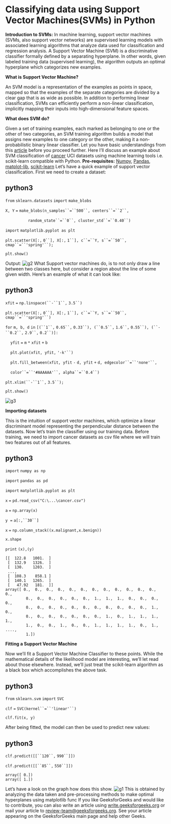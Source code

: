 ﻿# Classifying data using Support Vector Machines(SVMs) in Python
****Introduction to SVMs:**** In machine learning, support vector machines (SVMs, also support vector networks) are supervised learning models with associated learning algorithms that analyze data used for classification and regression analysis. A Support Vector Machine (SVM) is a discriminative classifier formally defined by a separating hyperplane. In other words, given labeled training data (supervised learning), the algorithm outputs an optimal hyperplane which categorizes new examples.

****What is Support Vector Machine?****

An SVM model is a representation of the examples as points in space, mapped so that the examples of the separate categories are divided by a clear gap that is as wide as possible. In addition to performing linear classification, SVMs can efficiently perform a non-linear classification, implicitly mapping their inputs into high-dimensional feature spaces.

****What does SVM do?****

Given a set of training examples, each marked as belonging to one or the other of two categories, an SVM training algorithm builds a model that assigns new examples to one category or the other, making it a non-probabilistic binary linear classifier. Let you have basic understandings from this [article](https://www.geeksforgeeks.org/getting-started-with-classification/) before you proceed further. Here I’ll discuss an example about SVM classification of [cancer](http://archive.ics.uci.edu/ml/datasets/Breast+Cancer+Wisconsin+%28Diagnostic%29) UCI datasets using machine learning tools i.e. scikit-learn compatible with Python. ****Pre-requisites:**** [Numpy](https://www.geeksforgeeks.org/numpy-in-python-set-1-introduction/), [Pandas](https://www.geeksforgeeks.org/data-analysis-visualization-python/), [matplot-lib](https://www.geeksforgeeks.org/graph-plotting-in-python-set-1/), [scikit-learn](https://www.geeksforgeeks.org/learning-model-building-scikit-learn-python-machine-learning-library/) Let’s have a quick example of support vector classification. First we need to create a dataset: 

python3
-------

`from` `sklearn.datasets` `import` `make_blobs`

`X, Y` `=` `make_blobs(n_samples``=``500``, centers``=``2``,`

                  `random_state``=``0``, cluster_std``=``0.40``)`

`import` `matplotlib.pyplot as plt`

`plt.scatter(X[:,` `0``], X[:,` `1``], c``=``Y, s``=``50``, cmap``=``'spring'``);`

`plt.show()`

Output: ![g2](https://media.geeksforgeeks.org/wp-content/uploads/g22-300x210.png) What Support vector machines do, is to not only draw a line between two classes here, but consider a region about the line of some given width. Here’s an example of what it can look like: 

python3
-------

`xfit` `=` `np.linspace(``-``1``,` `3.5``)`

`plt.scatter(X[:,` `0``], X[:,` `1``], c``=``Y, s``=``50``, cmap``=``'spring'``)`

`for` `m, b, d` `in` `[(``1``,` `0.65``,` `0.33``), (``0.5``,` `1.6``,` `0.55``), (``-``0.2``,` `2.9``,` `0.2``)]:`

    `yfit` `=` `m` `*` `xfit` `+` `b`

    `plt.plot(xfit, yfit,` `'-k'``)`

    `plt.fill_between(xfit, yfit` `-` `d, yfit` `+` `d, edgecolor``=``'none'``,`

    `color``=``'#AAAAAA'``, alpha``=``0.4``)`

`plt.xlim(``-``1``,` `3.5``);`

`plt.show()`

![g3](https://media.geeksforgeeks.org/wp-content/uploads/g31-300x210.png)

****Importing datasets****

This is the intuition of support vector machines, which optimize a linear discriminant model representing the perpendicular distance between the datasets. Now let’s train the classifier using our training data. Before training, we need to import cancer datasets as csv file where we will train two features out of all features. 

python3
-------

`import` `numpy as np`

`import` `pandas as pd`

`import` `matplotlib.pyplot as plt`

`x` `=` `pd.read_csv("C:\...\cancer.csv")`

`a` `=` `np.array(x)`

`y`  `=` `a[:,``30``]`

`x` `=` `np.column_stack((x.malignant,x.benign))`

`x.shape`

`print` `(x),(y)`

```
[[  122.8   1001.  ]
 [  132.9   1326.  ]
 [  130.    1203.  ]
 ..., 
 [  108.3    858.1 ]
 [  140.1   1265.  ]
 [   47.92   181.  ]]
array([ 0.,  0.,  0.,  0.,  0.,  0.,  0.,  0.,  0.,  0.,  0.,  0.,  0.,
         0.,  0.,  0.,  0.,  0.,  0.,  1.,  1.,  1.,  0.,  0.,  0.,  0.,
         0.,  0.,  0.,  0.,  0.,  0.,  0.,  0.,  0.,  0.,  0.,  1.,  0.,
         0.,  0.,  0.,  0.,  0.,  0.,  0.,  1.,  0.,  1.,  1.,  1.,  1.,
         1.,  0.,  0.,  1.,  0.,  0.,  1.,  1.,  1.,  1.,  0.,  1., ....,
         1.])
```


****Fitting a Support Vector Machine****

Now we’ll fit a Support Vector Machine Classifier to these points. While the mathematical details of the likelihood model are interesting, we’ll let read about those elsewhere. Instead, we’ll just treat the scikit-learn algorithm as a black box which accomplishes the above task. 

python3
-------

`from` `sklearn.svm` `import` `SVC` 

`clf` `=` `SVC(kernel``=``'linear'``)`

`clf.fit(x, y)`

After being fitted, the model can then be used to predict new values: 

python3
-------

`clf.predict([[``120``,` `990``]])`

`clf.predict([[``85``,` `550``]])`

```
array([ 0.])
array([ 1.])

```


Let’s have a look on the graph how does this show. ![g1](https://media.geeksforgeeks.org/wp-content/uploads/g11-300x210.png) This is obtained by analyzing the data taken and pre-processing methods to make optimal hyperplanes using matplotlib func If you like GeeksforGeeks and would like to contribute, you can also write an article using [write.geeksforgeeks.org](http://write.geeksforgeeks.org/) or mail your article to review-team@geeksforgeeks.org. See your article appearing on the GeeksforGeeks main page and help other Geeks.

  